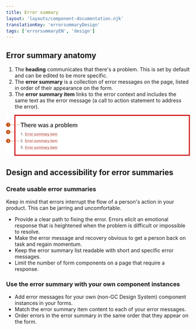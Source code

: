 ```yaml
---
title: Error summary
layout: 'layouts/component-documentation.njk'
translationKey: 'errorsummaryDesign'
tags: ['errorsummaryEN', 'design']
---
```


## Error summary anatomy

<ol class="anatomy-list">
  <li>The <strong>heading</strong> communicates that there's a problem. This is set by default and can be edited to be more specific.</li>
  <li>The <strong>error summary</strong> is a collection of error messages on the page, listed in order of their appearance on the form.</li>
  <li>The <strong>error summary item</strong> links to the error context and includes the same text as the error message (a call to action statement to address the error).</li>
</ol>

<img class="b-sm b-default p-400" src="/images/en/components/anatomy/gcds-error-summary-anatomy.svg" alt="Button anatomy showing the Button label branching to the container and arrow icon." />

## Design and accessibility for error summaries

### Create usable error summaries

Keep in mind that errors interrupt the flow of a person's action in your product. This can be jarring and uncomfortable.

- Provide a clear path to fixing the error. Errors elicit an emotional response that is heightened when the problem is difficult or impossible to resolve.
- Make the <gcds-link href="{{ links.errorMessage }}">error message</gcds-link> and recovery obvious to get a person back on task and regain momentum.
- Keep the error summary list readable with short and specific error messages.
- Limit the number of form components on a page that require a response.

### Use the error summary with your own component instances

- Add error messages for your own (non-GC Design System) component instances in your forms.
- Match the error summary item content to each of your error messages.
- Order errors in the error summary in the same order that they appear on the form.
